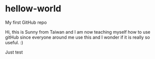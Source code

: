 # hellow-world
My first GitHub repo

Hi, this is Sunny from Taiwan and I am now teaching myself how to use gitHub since everyone
around me use this and I wonder if it is really so useful. :) 

Just test
